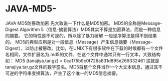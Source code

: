 # JAVA-MD5-
JAVA MD5防篡改加密
先大致说一下什么是MD5加密。
MD5的全称是Message-Digest Algorithm 5（信息-摘要算法）MD5其实不算是加密算法，而是一种信息的摘要。
它的特性是不可逆的，所以除了暴力破解 一般逆序算法是得不到结果的。
MD5的典型应用是对一段信息（Message）产生信息摘要（Message-Digest），以防止被篡改。比如，在UNIX下有很多软件在下载的时候都有一个文件名相同，文件扩展名为.md5的文件，在这个文件中通常只有一行文本，大致结构如： 
MD5 (tanajiya.tar.gz) = 0ca175b9c0f726a831d895e269332461 
这就是tanajiya.tar.gz文件的数字签名。MD5将整个文件当作一个大文本信息，通过其不可逆的字符串变换算法，产生了这个唯一的MD5信息摘要。
